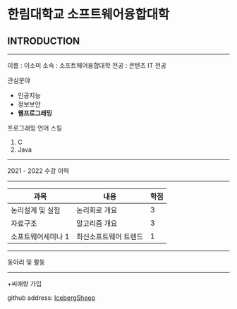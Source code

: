 # 한림대학교 소프트웨어융합대학
## INTRODUCTION
---

이름 : 이소미
소속 : 소프트웨어융합대학
전공 : 콘텐츠 IT 전공


관심분야
* 인공지능
* 정보보안
* **웹프로그래밍**

프로그래밍 언어 스킬
1. C
2. Java

---
2021 - 2022 수강 이력

----------------------
|과목|내용|학점|
|---|---|---|
|논리설계 및 실험|논리회로 개요|3|
|자료구조|알고리즘 개요|3|
|소프트웨어세미나 1|최신소프트웨어 트렌드|1|

---
동아리 및 활동

------------------
+씨애랑 가입

github address: [IcebergSheep][github]

[github]:https://github.com/IcebergSheep
